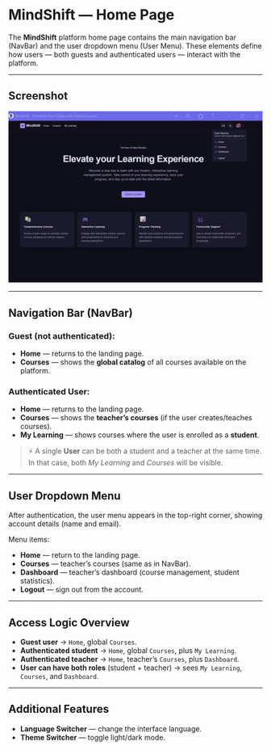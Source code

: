 # MindShift — Home Page

The **MindShift** platform home page contains the main navigation bar (NavBar) and the user dropdown menu (User Menu). These elements define how users — both guests and authenticated users — interact with the platform.

---

## Screenshot

![MindShift Home Page](../images/home-page.png)

---

## Navigation Bar (NavBar)

### Guest (not authenticated):
- **Home** — returns to the landing page.  
- **Courses** — shows the **global catalog** of all courses available on the platform.  

### Authenticated User:
- **Home** — returns to the landing page.  
- **Courses** — shows the **teacher’s courses** (if the user creates/teaches courses).  
- **My Learning** — shows courses where the user is enrolled as a **student**.  

> ⚡ A single **User** can be both a student and a teacher at the same time. In that case, both *My Learning* and *Courses* will be visible.

---

## User Dropdown Menu

After authentication, the user menu appears in the top-right corner, showing account details (name and email).  

Menu items:
- **Home** — return to the landing page.  
- **Courses** — teacher’s courses (same as in NavBar).  
- **Dashboard** — teacher’s dashboard (course management, student statistics).  
- **Logout** — sign out from the account.  

---

## Access Logic Overview

- **Guest user** → `Home`, global `Courses`.  
- **Authenticated student** → `Home`, global `Courses`, plus `My Learning`.  
- **Authenticated teacher** → `Home`, teacher’s `Courses`, plus `Dashboard`.  
- **User can have both roles** (student + teacher) → sees `My Learning`, `Courses`, and `Dashboard`.  

---

## Additional Features
- **Language Switcher** — change the interface language.  
- **Theme Switcher** — toggle light/dark mode.  
